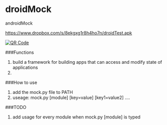 droidMock
=========

androidMock



https://www.dropbox.com/s/8ekgxg1r8h4ho7n/droidTest.apk

<a href="https://www.the-qrcode-generator.com/"><img src="http://chart.apis.google.com/chart?chs=200x200&amp;cht=qr&amp;chld=|1&amp;chl=https%3A%2F%2Fwww.dropbox.com%2Fs%2F8ekgxg1r8h4ho7n%2FdroidTest.apk" alt="QR Code" /></a>

###Functions
1. build a framework for building apps that can access and modify state of applications
2. 


###How to use 
1. add the mock.py file to PATH
2. useage: mock.py [module] [key=value] [key1=value2] .... 


###TODO
1. add usage for every module when mock.py [module] is typed
 
###
